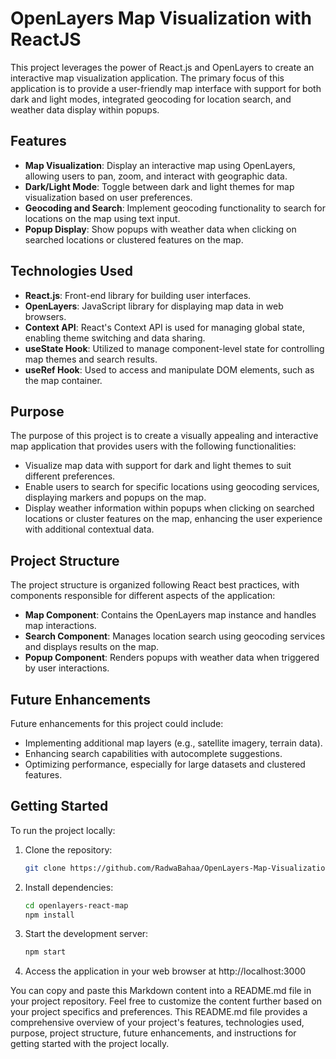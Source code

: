 # OpenLayers Map Visualization with ReactJS

This project leverages the power of React.js and OpenLayers to create an interactive map visualization application. The primary focus of this application is to provide a user-friendly map interface with support for both dark and light modes, integrated geocoding for location search, and weather data display within popups.

## Features

- **Map Visualization**: Display an interactive map using OpenLayers, allowing users to pan, zoom, and interact with geographic data.
- **Dark/Light Mode**: Toggle between dark and light themes for map visualization based on user preferences.
- **Geocoding and Search**: Implement geocoding functionality to search for locations on the map using text input.
- **Popup Display**: Show popups with weather data when clicking on searched locations or clustered features on the map.

## Technologies Used

- **React.js**: Front-end library for building user interfaces.
- **OpenLayers**: JavaScript library for displaying map data in web browsers.
- **Context API**: React's Context API is used for managing global state, enabling theme switching and data sharing.
- **useState Hook**: Utilized to manage component-level state for controlling map themes and search results.
- **useRef Hook**: Used to access and manipulate DOM elements, such as the map container.

## Purpose

The purpose of this project is to create a visually appealing and interactive map application that provides users with the following functionalities:

- Visualize map data with support for dark and light themes to suit different preferences.
- Enable users to search for specific locations using geocoding services, displaying markers and popups on the map.
- Display weather information within popups when clicking on searched locations or cluster features on the map, enhancing the user experience with additional contextual data.

## Project Structure

The project structure is organized following React best practices, with components responsible for different aspects of the application:

- **Map Component**: Contains the OpenLayers map instance and handles map interactions.
- **Search Component**: Manages location search using geocoding services and displays results on the map.
- **Popup Component**: Renders popups with weather data when triggered by user interactions.

## Future Enhancements

Future enhancements for this project could include:

- Implementing additional map layers (e.g., satellite imagery, terrain data).
- Enhancing search capabilities with autocomplete suggestions.
- Optimizing performance, especially for large datasets and clustered features.

## Getting Started

To run the project locally:

1. Clone the repository:
   ```sh
   git clone https://github.com/RadwaBahaa/OpenLayers-Map-Visualization-with-ReactJS.git
   ```

3. Install dependencies:
   ```sh
   cd openlayers-react-map
   npm install
   ```

5. Start the development server:
   ```sh
   npm start
   ```

7. Access the application in your web browser at http://localhost:3000

You can copy and paste this Markdown content into a README.md file in your project repository. Feel free to customize the content further based on your project specifics and preferences. This README.md file provides a comprehensive overview of your project's features, technologies used, purpose, project structure, future enhancements, and instructions for getting started with the project locally.
